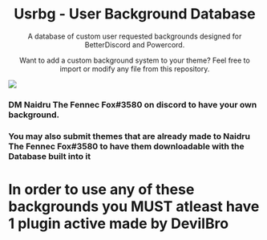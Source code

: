 <h1 align="center">Usrbg - User Background Database</h1>
<p align="center">A database of custom user requested backgrounds designed for BetterDiscord and Powercord.</p>
<p align="center">Want to add a custom background system to your theme? Feel free to import or modify any file from this repository.</p>

![](https://i.imgur.com/yClqBoR.png)

<h3>DM Naidru The Fennec Fox#3580 on discord to have your own background.</h3>
<h3>You may also submit themes that are already made to Naidru The Fennec Fox#3580 to have them downloadable with the Database built into it</h3>

<h1>In order to use any of these backgrounds you MUST atleast have 1 plugin active made by DevilBro</h1>